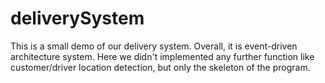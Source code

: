 # deliverySystem

This is a small demo of our delivery system. Overall, it is event-driven architecture system. 
Here we didn't implemented any further function like customer/driver location detection, but only the skeleton of the program. 
